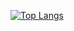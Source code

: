 [![Top Langs](https://github-readme-stats.vercel.app/api/top-langs/?username=Kikikisum)](https://github.com/anuraghazra/github-readme-stats)
